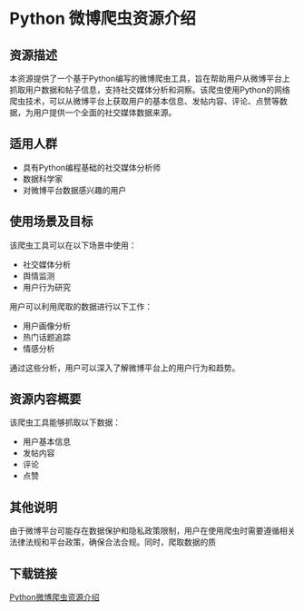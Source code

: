 # Python 微博爬虫资源介绍

## 资源描述

本资源提供了一个基于Python编写的微博爬虫工具，旨在帮助用户从微博平台上抓取用户数据和帖子信息，支持社交媒体分析和洞察。该爬虫使用Python的网络爬虫技术，可以从微博平台上获取用户的基本信息、发帖内容、评论、点赞等数据，为用户提供一个全面的社交媒体数据来源。

## 适用人群

- 具有Python编程基础的社交媒体分析师
- 数据科学家
- 对微博平台数据感兴趣的用户

## 使用场景及目标

该爬虫工具可以在以下场景中使用：

- 社交媒体分析
- 舆情监测
- 用户行为研究

用户可以利用爬取的数据进行以下工作：

- 用户画像分析
- 热门话题追踪
- 情感分析

通过这些分析，用户可以深入了解微博平台上的用户行为和趋势。

## 资源内容概要

该爬虫工具能够抓取以下数据：

- 用户基本信息
- 发帖内容
- 评论
- 点赞

## 其他说明

由于微博平台可能存在数据保护和隐私政策限制，用户在使用爬虫时需要遵循相关法律法规和平台政策，确保合法合规。同时，爬取数据的质

## 下载链接

[Python微博爬虫资源介绍](https://pan.quark.cn/s/db6c745724bf)